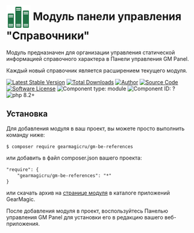 # <img src="https://raw.githubusercontent.com/gearmagicru/gm-be-references/refs/heads/master/assets/images/icon.svg" width="64px" height="64px" align="absmiddle"> Модуль панели управления "Справочники"

Модуль предназначен для организации управления статической информацией справочного характера в Панели управления GM Panel.

Каждый новый справочник является расширением текущего модуля.

[![Latest Stable Version](https://img.shields.io/packagist/v/gearmagicru/gm-be-references.svg)](https://packagist.org/packages/gearmagicru/gm-be-references)
[![Total Downloads](https://img.shields.io/packagist/dt/gearmagicru/gm-be-references.svg)](https://packagist.org/packages/gearmagicru/gm-be-references)
[![Author](https://img.shields.io/badge/author-anton.tivonenko@gmail.com-blue.svg)](mailto:anton.tivonenko@gmail)
[![Source Code](https://img.shields.io/badge/source-gearmagicru/gm--be--references-blue.svg)](https://github.com/gearmagicru/gm-be-references)
[![Software License](https://img.shields.io/badge/license-MIT-brightgreen.svg)](https://github.com/gearmagicru/gm-be-references/blob/master/LICENSE)
![Component type: module](https://img.shields.io/badge/component%20type-module-blue.svg)
![Component ID: ?](https://img.shields.io/badge/component%20id-gm.be.references-green.svg)
![php 8.2+](https://img.shields.io/badge/php-min%208.2-red.svg)

## Установка

Для добавления модуля в ваш проект, вы можете просто выполнить команду ниже:

```
$ composer require gearmagicru/gm-be-references
```

или добавить в файл composer.json вашего проекта:
```
"require": {
    "gearmagicru/gm-be-references": "*"
}
```
или скачать архив на [странице модуля](https://apps.gearmagic.ru/component/gm-be-references) в каталоге приложений GearMagic.

После добавления модуля в проект, воспользуйтесь Панелью управления GM Panel для установки его в редакцию вашего веб-приложения.
